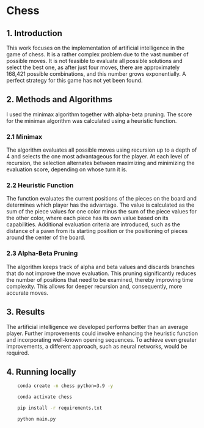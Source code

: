# Chess  

## 1. Introduction  
This work focuses on the implementation of artificial intelligence in the game of chess. It is a rather complex problem due to the vast number of possible moves. It is not feasible to evaluate all possible solutions and select the best one, as after just four moves, there are approximately 168,421 possible combinations, and this number grows exponentially. A perfect strategy for this game has not yet been found.  

## 2. Methods and Algorithms  
I used the minimax algorithm together with alpha-beta pruning. The score for the minimax algorithm was calculated using a heuristic function.  

### 2.1 Minimax  
The algorithm evaluates all possible moves using recursion up to a depth of 4 and selects the one most advantageous for the player. At each level of recursion, the selection alternates between maximizing and minimizing the evaluation score, depending on whose turn it is.  

### 2.2 Heuristic Function  
The function evaluates the current positions of the pieces on the board and determines which player has the advantage. The value is calculated as the sum of the piece values for one color minus the sum of the piece values for the other color, where each piece has its own value based on its capabilities. Additional evaluation criteria are introduced, such as the distance of a pawn from its starting position or the positioning of pieces around the center of the board.  

### 2.3 Alpha-Beta Pruning  
The algorithm keeps track of alpha and beta values and discards branches that do not improve the move evaluation. This pruning significantly reduces the number of positions that need to be examined, thereby improving time complexity. This allows for deeper recursion and, consequently, more accurate moves.  

## 3. Results  
The artificial intelligence we developed performs better than an average player. Further improvements could involve enhancing the heuristic function and incorporating well-known opening sequences. To achieve even greater improvements, a different approach, such as neural networks, would be required.



## 4. Running locally

``` sh
    conda create -n chess python=3.9 -y
```
``` sh
    conda activate chess
```
``` sh
    pip install -r requirements.txt
```
``` sh
    python main.py
```
